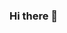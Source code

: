 ### Hi there 👋

<!--
**shreyyahh09/shreyyahh09** is a ✨ _special_ ✨ repository because its `README.md` (this file) appears on your GitHub profile.

Here are some ideas to get you started:

- 🔭 I’m currently working on ... python
- 🌱 I’m currently learning ... python
- 🤔 I’m looking for help with ...  python 
- 💬 Ask me about ... 
- 📫 How to reach me: ... shreyak9880@gmail.com | shreya.kispotta@msea.christuniversity.in
- 😄 Pronouns: ...
- ⚡ Fun fact: ... 
-->
